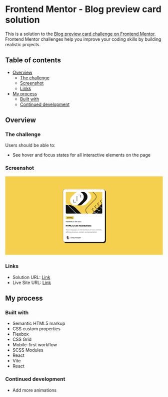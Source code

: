 # Frontend Mentor - Blog preview card solution

This is a solution to the [Blog preview card challenge on Frontend Mentor](https://www.frontendmentor.io/challenges/blog-preview-card-ckPaj01IcS). Frontend Mentor challenges help you improve your coding skills by building realistic projects.

## Table of contents

- [Overview](#overview)
  - [The challenge](#the-challenge)
  - [Screenshot](#screenshot)
  - [Links](#links)
- [My process](#my-process)
  - [Built with](#built-with)
  - [Continued development](#continued-development)

## Overview

### The challenge

Users should be able to:

- See hover and focus states for all interactive elements on the page

### Screenshot

![](./screenshot.png)

### Links

- Solution URL: [Link](https://github.com/0xtemcha/blog-preview-card)
- Live Site URL: [Link](https://blog-preview-card-six-flame.vercel.app/)

## My process

### Built with

- Semantic HTML5 markup
- CSS custom properties
- Flexbox
- CSS Grid
- Mobile-first workflow
- SCSS Modules
- React
- Vite
- React

### Continued development

- Add more animations

